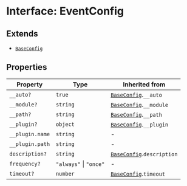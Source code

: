 # Interface: EventConfig

## Extends

- [`BaseConfig`](Interface.BaseConfig.md)

## Properties

| Property | Type | Inherited from |
| ------ | ------ | ------ |
| `__auto?` | `true` | [`BaseConfig`](Interface.BaseConfig.md).`__auto` |
| `__module?` | `string` | [`BaseConfig`](Interface.BaseConfig.md).`__module` |
| `__path?` | `string` | [`BaseConfig`](Interface.BaseConfig.md).`__path` |
| `__plugin?` | `object` | [`BaseConfig`](Interface.BaseConfig.md).`__plugin` |
| `__plugin.name` | `string` | - |
| `__plugin.path` | `string` | - |
| `description?` | `string` | [`BaseConfig`](Interface.BaseConfig.md).`description` |
| `frequency?` | `"always"` \| `"once"` | - |
| `timeout?` | `number` | [`BaseConfig`](Interface.BaseConfig.md).`timeout` |
